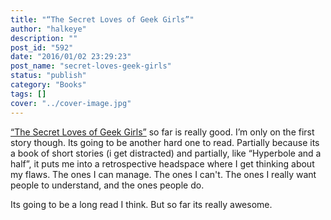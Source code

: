 ```yaml
---
title: "“The Secret Loves of Geek Girls”"
author: "halkeye"
description: ""
post_id: "592"
date: "2016/01/02 23:29:23"
post_name: "secret-loves-geek-girls"
status: "publish"
category: "Books"
tags: []
cover: "../cover-image.jpg"
---
```


[“The Secret Loves of Geek Girls”](https://www.kickstarter.com/projects/hopelnicholson/the-secret-loves-of-geek-girls) so far is really good. I’m only on the first story though. Its going to be another hard one to read. Partially because its a book of short stories (i get distracted) and partially, like “Hyperbole and a half”, it puts me into a retrospective headspace where I get thinking about my flaws. The ones I can manage. The ones I can't. The ones I really want people to understand, and the ones people do.

Its going to be a long read I think. But so far its really awesome.

